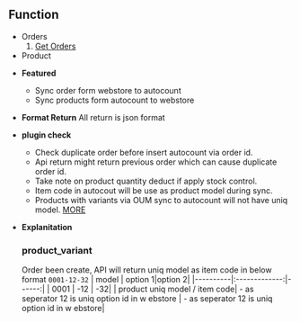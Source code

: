 **Function**
----
- Orders
  1. [Get Orders](/order/sync_order.md)
- Product

* **Featured**

  * Sync order form webstore to autocount
  * Sync products form autocount to webstore

* **Format Return**
All return is json format

* **plugin check**
  - Check duplicate order before insert autocount via order id.
  - Api return might return previous order which can cause duplicate order id.
  - Take note on product quantity deduct if apply stock control.
  - Item code in autocout will be use as product model during sync.
  - Products with variants via OUM sync to autocount will not have uniq model. [MORE](#product_variant)


* **Explanitation**
  ### product_variant

  Order been create, API will return uniq model as item code in below format `0001-12-32` 
  | model | option 1|option 2|
  |----------|:-------------:|------:|
  | 0001  | -12 | -32|
  | product uniq model / item code| - as seperator 12 is uniq option id in w ebstore | - as seperator 12 is uniq option id in w ebstore|


